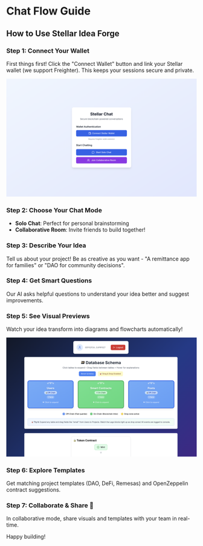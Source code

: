 # Chat Flow Guide 

## How to Use Stellar Idea Forge

### Step 1: Connect Your Wallet 
First things first! Click the "Connect Wallet" button and link your Stellar wallet (we support Freighter). This keeps your sessions secure and private.

![Wallet Connection Screenshot](../assets/wallet.png)

### Step 2: Choose Your Chat Mode 
- **Solo Chat**: Perfect for personal brainstorming
- **Collaborative Room**: Invite friends to build together!

### Step 3: Describe Your Idea 
Tell us about your project! Be as creative as you want - "A remittance app for families" or "DAO for community decisions".

### Step 4: Get Smart Questions 
Our AI asks helpful questions to understand your idea better and suggest improvements.

### Step 5: See Visual Previews 
Watch your idea transform into diagrams and flowcharts automatically!

![Idea Visualization Screenshot](../assets/idea-forge-dashboard.png)

### Step 6: Explore Templates 
Get matching project templates (DAO, DeFi, Remesas) and OpenZeppelin contract suggestions.

### Step 7: Collaborate & Share 👥
In collaborative mode, share visuals and templates with your team in real-time.

Happy building! 
